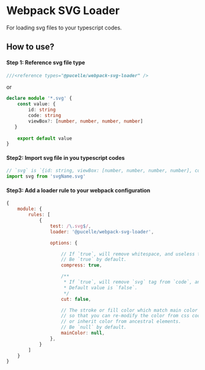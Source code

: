 # Webpack SVG Loader

For loading svg files to your typescript codes.



## How to use?



#### Step 1: Reference svg file type

```ts
///<reference types="@pucelle/webpack-svg-loader" />
```

or 

```ts
declare module '*.svg' {
    const value: {
        id: string
        code: string
        viewBox?: [number, number, number, number]
   }
    
    export default value
}
```


#### Step2: Import svg file in you typescript codes

```ts
// `svg` is `{id: string, viewBox: [number, number, number, number], code: string}` format.
import svg from 'svgName.svg'
```



#### Step3: Add a loader rule to your webpack configuration

```javascript
{
	module: {
		rules: [
			{
				test: /\.svg$/,
				loader: '@pucelle/webpack-svg-loader',

				options: {

					// If `true`, will remove whitespace, and useless tags and attributes to compress.
					// Be `true` by default.
					compress: true,

					/** 
					 * If `true`, will remove `svg` tag from `code`, and add `viewBox` item.
					 * Default value is `false`.
					 */
					cut: false,

					// The stroke or fill color which match main color will be replaced to `currentColor`,
					// so that you can re-modify the color from css codes,
					// or inherit color from ancestral elements.
					// Be `null` by default.
					mainColor: null,
				},
			}
		]
	}
}
```
